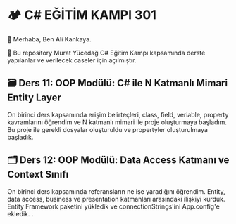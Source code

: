 # 🏕️ C# EĞİTİM KAMPI 301

👋 Merhaba, Ben Ali Kankaya.

🌱 Bu repository Murat Yücedağ C# Eğitim Kampı kapsamında derste yapılanlar ve verilecek caseler için açılmıştır.

## 🗃️ Ders 11: OOP Modülü: C# ile N Katmanlı Mimari Entity Layer
On birinci ders kapsamında erişim belirteçleri, class, field, veriable, property kavramlarını öğrendim ve N katmanlı mimari ile proje oluşturmaya başladım. Bu proje ile gerekli dosyalar oluşturuldu ve propertyler oluşturulmaya başladık.

## 🗂️ Ders 12: OOP Modülü: Data Access Katmanı ve Context Sınıfı
On birinci ders kapsamında referansların ne işe yaradığını öğrendim. Entity, data access, business ve presentation katmanları arasındaki ilişkiyi kurduk. Entity Framework paketini yükledik ve connectionStrings'ini App.config'e ekledik. .